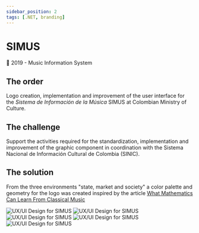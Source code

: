 ```yaml
---
sidebar_position: 2
tags: [.NET, branding]
---
```


# SIMUS

📆 2019 - Music Information System

## The order

Logo creation, implementation and improvement of the user interface for the _Sistema de Información de la Música_ SIMUS at Colombian Ministry of Culture.

## The challenge

Support the activities required for the standardization, implementation and improvement of the graphic component in coordination with the Sistema Nacional de Información Cultural de Colombia (SINIC).

## The solution

From the three environments "state, market and society" a color palette and geometry for the logo was created inspired by the article [What Mathematics Can Learn From Classical Music](https://archive.schillerinstitute.com/fid_91-96/944_math_music.html)

![UX/UI Design for SIMUS](./assets/simus-5.png)
![UX/UI Design for SIMUS](./assets/simus-4.png)
![UX/UI Design for SIMUS](./assets/simus-3.png)
![UX/UI Design for SIMUS](./assets/simus-2.png)
![UX/UI Design for SIMUS](./assets/simus-1.png)
